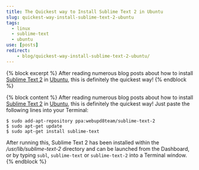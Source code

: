 ```yaml
---
title: The Quickest way to Install Sublime Text 2 in Ubuntu
slug: quickest-way-install-sublime-text-2-ubuntu
tags:
  - linux
  - sublime-text
  - ubuntu
use: [posts]
redirect:
    - blog/quickest-way-install-sublime-text-2-ubuntu/
---
```

{% block excerpt %}
After reading numerous blog posts about how to install [Sublime Text 2](http://www.sublimetext.com/2 "Sublime Text 2") in [Ubuntu](http://www.ubuntu.com/2 "Ubuntu"), this is definitely the quickest way!
{% endblock %}

{% block content %}
After reading numerous blog posts about how to install [Sublime Text 2](http://www.sublimetext.com/2 "Sublime Text 2") in [Ubuntu](http://www.ubuntu.com/2 "Ubuntu"), this is definitely the quickest way! Just paste the following lines into your Terminal:

    $ sudo add-apt-repository ppa:webupd8team/sublime-text-2
    $ sudo apt-get update
    $ sudo apt-get install sublime-text

After running this, Sublime Text 2 has been installed within the */usr/lib/sublime-text-2* directory and can be launched from the Dashboard, or by typing `subl`, `sublime-text` or `sublime-text-2` into a Terminal window.
{% endblock %}
